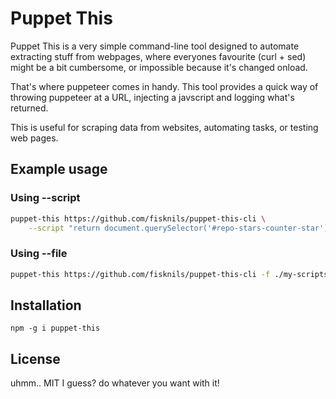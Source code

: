 # Puppet This
Puppet This is a very simple command-line tool designed to automate extracting stuff from webpages, where everyones favourite (curl + sed) might be a bit cumbersome, or impossible because it's changed onload.

That's where puppeteer comes in handy.
This tool provides a quick way of throwing puppeteer at a URL, injecting a javscript and logging what's returned.

This is useful for scraping data from websites, automating tasks, or testing web pages.

## Example usage
### Using --script
```bash
puppet-this https://github.com/fisknils/puppet-this-cli \
    --script "return document.querySelector('#repo-stars-counter-star').innerText;"
```

### Using --file
```bash
puppet-this https://github.com/fisknils/puppet-this-cli -f ./my-scripts/get-github-stars.js
```

## Installation
```npm -g i puppet-this```

## License
uhmm.. MIT I guess? do whatever you want with it!